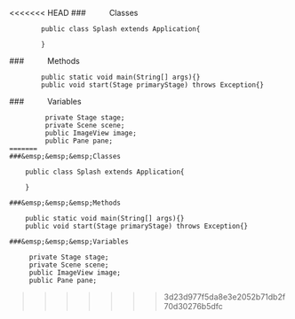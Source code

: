 <<<<<<< HEAD
###&emsp;&emsp;&emsp;Classes
```
        public class Splash extends Application{

        }
```
###&emsp;&emsp;&emsp;Methods
```
        public static void main(String[] args){}
        public void start(Stage primaryStage) throws Exception{}
```
###&emsp;&emsp;&emsp;Variables
```
         private Stage stage;
         private Scene scene;
         public ImageView image;
         public Pane pane;
=======
###&emsp;&emsp;&emsp;Classes
```
        public class Splash extends Application{

        }
```
###&emsp;&emsp;&emsp;Methods
```
        public static void main(String[] args){}
        public void start(Stage primaryStage) throws Exception{}
```
###&emsp;&emsp;&emsp;Variables
```
         private Stage stage;
         private Scene scene;
         public ImageView image;
         public Pane pane;
>>>>>>> 3d23d977f5da8e3e2052b71db2f70d30276b5dfc
```
